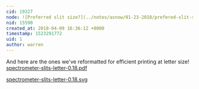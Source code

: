 ```yaml
---
cid: 19327
node: ![Preferred slit size?](../notes/asnow/01-23-2018/prefered-slit-size)
nid: 15590
created_at: 2018-04-09 16:36:12 +0000
timestamp: 1523291772
uid: 1
author: warren
---
```


And here are the ones we've reformatted for efficient printing at letter size!
<a href="https://publiclab.org/system/images/photos/000/024/466/original/spectrometer-slits-letter-0.18.pdf"><i class="fa fa-file"></i> spectrometer-slits-letter-0.18.pdf</a>


<a href="https://publiclab.org/system/images/photos/000/024/467/original/spectrometer-slits-letter-0.18.svg"><i class="fa fa-file"></i> spectrometer-slits-letter-0.18.svg</a>


